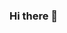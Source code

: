 ### Hi there 👋

<!--
**m-muaz/m-muaz** is a ✨ _special_ ✨ repository because its `README.md` (this file) appears on your GitHub profile.

Here are some ideas to get you started:

- Hi explorer (👋)! I am Muhammad Muaz, a first year PhD @ UT Austin CS. 
- 🎯 I am really interested in working on next generation wireless networks and sensing systems (in case you don't know what wireless sensing technology is to put it 
briefly for the past couple of years, researchers are trying to study how our environment interact with electromagnetic waves (such as RF waves, light) and extract 
information from it to build systems that can do tasks such as contactless health monitoring, motion detection and tracking etc. In addition to it, I am also interested
in the integration of ML/DL techniques with these systems.
- 🏓In my spare time, I like to play sports, paint, visit new places, etc.
- 📝 Feel free to reach out to me if you want to discuss any cool ideas via [my-email](mailto:m.muaz@utexas.edu)
